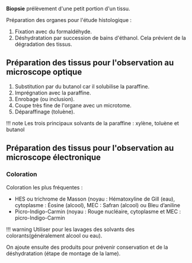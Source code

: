 __Biopsie__ prélèvement d'une petit portion d'un tissu.

Préparation des organes pour l'étude histologique :

1. Fixation avec du formaldéhyde.
2. Déshydratation par succession de bains d'éthanol. Cela prévient de la dégradation des tissus.

## Préparation des tissus pour l'observation au microscope optique

1. Substitution par du butanol car il solubilise la paraffine.
2. Imprégnation avec la paraffine.
3. Enrobage (ou inclusion).
4. Coupe très fine de l'organe avec un microtome.
5. Déparaffinage (toluène).

!!! note
    Les trois principaux solvants de la paraffine : xylène, toluène et butanol

## Préparation des tissus pour l'observation au microscope électronique

### Coloration

Coloration les plus fréquentes :

* HES ou trichrome de Masson (noyau : Hématoxyline de Gill (eau), cytoplasme : Éosine (alcool), MEC : Safran (alcool) ou Bleu d’aniline
* Picro-Indigo-Carmin (noyau : Rouge nucléaire, cytoplasme et MEC : picro-Indigo-Carmin


!!! warning
    Utiliser pour les lavages des solvants des colorants(généralement alcool ou eau).

On ajoute ensuite des produits pour prévenir conservation et de la déshydratation (étape de montage de la lame).